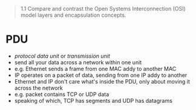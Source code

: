 > 1.1 Compare and contrast the Open Systems Interconnection (OSI) model layers and encapsulation concepts.

# PDU

- *protocol data unit* or *transmission unit*
- send all your data across a network within one unit
- e.g. Ethernet sends a frame from one MAC addy to another MAC
- IP operates on a packet of data, sending from one IP addy to another 
- Ethernet and IP don't care what's inside the PDU, only about moving it across the network
- e.g. packet contains TCP or UDP data
- speaking of which, TCP has segments and UDP has datagrams
